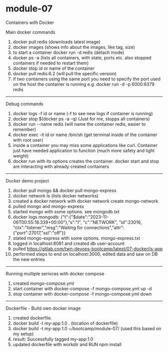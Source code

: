# module-07
Containers with Docker


Main docker commands
1. docker pull redis (downloads latest image)
2. docker images (shows info about the images, like tag, size)
3. to start a container docker run -d redis (detach mode)
4. docker ps -a (lists all containers, with state, ports etc. also stopped containers if needed to restart them)
5. docker stop id or name of the container
6. docker pull redis:6.2 (will pull the specific version)
7. if two containers using the same port you need to specify the port used on the host the container is running e.g. docker run -d -p 6000:6379 redis

-----------------------------------------------------

Debug commands
1. docker logs -f id or name (-f to see new logs if container is running)
2. docker stop $(docker ps -a -q) (Just for me, stopps all containers)
3. docker run --name redis (will name the container redis, easier to remember)
4. docker exec -it id or name /bin/sh (get terminal inside of the container with root user)
5. inside a container you may miss some applications like curl. Container just have needed application to function (much more safety and light weight)
6. docker run with its options creates the container. docker start and stop are interacting with already created containers

--------------------------------------------------

Docker demo project
1. docker pull mongo && docker pull mongo-express
2. docker network ls (lists docker networks)
3. created a docker network with docker network create mongo-network
4. pulled mongo and mongo-express
5. started mongo with some options. see mongodb.txt
6. docker logs mongodb: {"t":{"$date":"2023-11-06T00:55:18.339+00:00"},"s":"I",  "c":"NETWORK",  "id":23016,   "ctx":"listener","msg":"Waiting for connections","attr":{"port":27017,"ssl":"off"}}
7. stated mongo-express with some options. mongo-express.txt
8. logged in localhost:8081 and created db user-account
9. pulled https://gitlab.com/twn-devops-bootcamp/latest/07-docker/js-app
10. performed steps to end on localhost:3000, edited data and saw on DB the new entries


--------------------------------------------------

Running multiple serivces with docker compose
1. created mongo-compose.yml
2. start container with docker-compose -f mongo-compose.yml up -d
3. stop container with docker-compose -f mongo-compose.yml down

--------------------------------------------------

Dockerfile - Build own docker image
1. created dockerfile.
2. docker build -t my-app:1.0 . (location of dockerfile)
3. docker build -t my-app:1.0 ~/bootcamp/module-07/ (used this based on my setup)
4. result: Successfully tagged my-app:1.0
5. updated dockerfile with workdir and RUN npm install